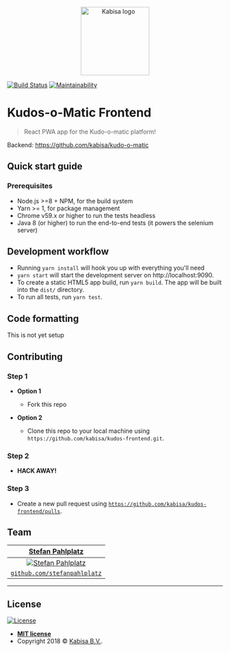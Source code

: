 <p style="text-align: center" >
  <img alt="Kabisa logo" src="https://fronteers.nl/_img/werkgevers/kabisa-2.png" height="160"/>
</p>

[![Build Status](https://travis-ci.org/kabisa/kudos-frontend.svg?branch=master)](https://travis-ci.org/kabisa/kudos-frontend)
[![Maintainability](https://api.codeclimate.com/v1/badges/359d3d72f680d535ec5b/maintainability)](https://codeclimate.com/github/kabisa/kudos-frontend/maintainability)


# Kudos-o-Matic Frontend

> React PWA app for the Kudo-o-matic platform!

Backend: https://github.com/kabisa/kudo-o-matic

## Quick start guide

### Prerequisites

- Node.js >=8 + NPM, for the build system
- Yarn >= 1, for package management
- Chrome v59.x or higher to run the tests headless
- Java 8 (or higher) to run the end-to-end tests (it powers the selenium server)

## Development workflow

- Running `yarn install` will hook you up with everything you'll need
- `yarn start` will start the development server on http://localhost:9090.
- To create a static HTML5 app build, run `yarn build`. The app will be built into the `dist/` directory.
- To run all tests, run `yarn test`.

## Code formatting

This is not yet setup

## Contributing

### Step 1

- **Option 1**

  - Fork this repo

- **Option 2**
  - Clone this repo to your local machine using `https://github.com/kabisa/kudos-frontend.git`.

### Step 2

- **HACK AWAY!**

### Step 3

- Create a new pull request using <a href="https://github.com/kabisa/kudos-frontend/pulls" target="_blank">`https://github.com/kabisa/kudos-frontend/pulls`</a>.

## Team

|            <a href="https://www.linkedin.com/in/stefanpahlplatz/" target="_blank">**Stefan Pahlplatz**</a>             |
| :--------------------------------------------------------------------------------------------------------------------: |
| [![Stefan Pahlplatz](https://avatars1.githubusercontent.com/u/23485653?s=200&v=4)](https://github.com/StefanPahlplatz) |
|             <a href="https://github.com/StefanPahlplatz" target="_blank">`github.com/stefanpahlplatz`</a>              |

---

## License

[![License](http://img.shields.io/:license-mit-blue.svg?style=flat-square)](http://badges.mit-license.org)

- **[MIT license](http://opensource.org/licenses/mit-license.php)**
- Copyright 2018 © <a href="https://www.kabisa.nl/" target="_blank">Kabisa B.V.</a>.

